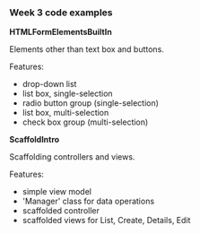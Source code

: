 ### Week 3 code examples

**HTMLFormElementsBuiltIn**

Elements other than text box and buttons.

Features:
- drop-down list
- list box, single-selection
- radio button group (single-selection)
- list box, multi-selection
- check box group (multi-selection)

**ScaffoldIntro**

Scaffolding controllers and views.

Features:
- simple view model
- 'Manager' class for data operations
- scaffolded controller
- scaffolded views for List, Create, Details, Edit

